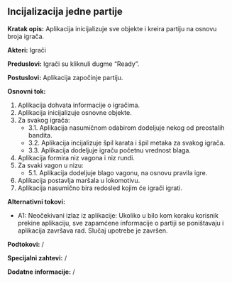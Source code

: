 ## Incijalizacija jedne partije

**Kratak opis:** Aplikacija inicijalizuje sve objekte i kreira partiju na osnovu broja igrača.

**Akteri:** Igrači

**Preduslovi:** Igrači su kliknuli dugme “Ready”.

**Postuslovi:** Aplikacija započinje partiju. 

**Osnovni tok:** 
1. Aplikacija dohvata informacije o igračima. 
2. Aplikacija inicijalizuje osnovne objekte.
3. Za svakog igrača:
   * 3.1. Aplikacija nasumičnom odabirom dodeljuje nekog od preostalih bandita. 
   * 3.2. Aplikacija incijalizuje špil karata i špil metaka za svakog igrača.
   * 3.3. Aplikacija dodeljuje igraču početnu vrednost blaga.
4. Aplikacija formira niz vagona i niz rundi. 
5. Za svaki vagon u nizu:
   * 5.1. Aplikacija dodeljuje blago vagonu, na osnovu pravila igre.
6. Aplikacija postavlja maršala u lokomotivu. 
7. Aplikacija nasumično bira redosled kojim će igrači igrati.

**Alternativni tokovi:**
* A1: Neočekivani izlaz iz aplikacije: Ukoliko u bilo kom koraku korisnik prekine aplikaciju, sve zapamćene informacije o partiji se poništavaju i aplikacija završava rad. Slučaj upotrebe je završen. 

**Podtokovi:** /

**Specijalni zahtevi:** /

**Dodatne informacije:** /
